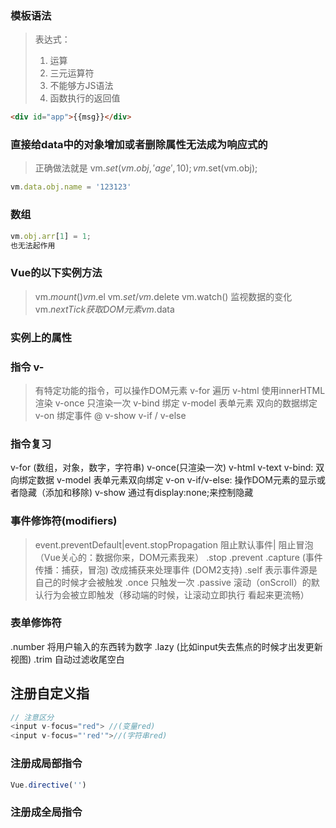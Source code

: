 ### 模板语法
> 表达式： 
> 1. 运算
> 2. 三元运算符
> 3. 不能够方JS语法
> 4. 函数执行的返回值
```html
<div id="app">{{msg}}</div>
```
### 直接给data中的对象增加或者删除属性无法成为响应式的
> 正确做法就是
> vm.$set(vm.obj,'age',10);
> vm.$set(vm.obj);
```js
vm.data.obj.name = '123123'
```
### 数组
```js
vm.obj.arr[1] = 1;
也无法起作用    
```

### Vue的以下实例方法
>  vm.$mount()
>  vm.$el
> vm.$set/vm.$delete
> vm.watch() 监视数据的变化
> vm.$nextTick 获取DOM元素
> vm.$data


### 实例上的属性

### 指令 v-
> 有特定功能的指令，可以操作DOM元素
> v-for 遍历
> v-html 使用innerHTML渲染
> v-once 只渲染一次
> v-bind 绑定
> v-model 表单元素  双向的数据绑定
> v-on 绑定事件 @
> v-show v-if / v-else


### 指令复习
v-for (数组，对象，数字，字符串)
v-once(只渲染一次)
v-html
v-text
v-bind: 双向绑定数据
v-model 表单元素双向绑定
v-on 
v-if/v-else: 操作DOM元素的显示或者隐藏（添加和移除)
v-show 通过有display:none;来控制隐藏

### 事件修饰符(modifiers)
> event.preventDefault|event.stopPropagation 阻止默认事件| 阻止冒泡
> （Vue关心的：数据你来，DOM元素我来）
> .stop
> .prevent
> .capture (事件传播：捕获，冒泡) 改成捕获来处理事件 (DOM2支持)
> .self 表示事件源是自己的时候才会被触发
> .once 只触发一次
> .passive  滚动（onScroll）的默认行为会被立即触发（移动端的时候，让滚动立即执行
> 看起来更流畅）

### 表单修饰符
.number 将用户输入的东西转为数字
.lazy (比如input失去焦点的时候才出发更新视图)
.trim 自动过滤收尾空白

## 注册自定义指
```js
// 注意区分
<input v-focus="red"> //(变量red)
<input v-focus="'red'">//(字符串red)
```
### 注册成局部指令
```js
Vue.directive('')
```
### 注册成全局指令